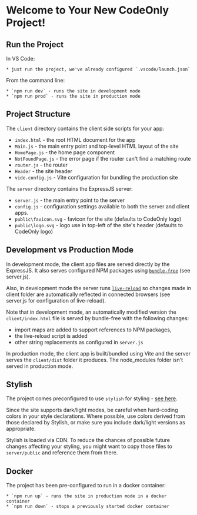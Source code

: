 # Welcome to Your New CodeOnly Project!

## Run the Project

In VS Code:

    * just run the project, we've already configured `.vscode/launch.json`

From the command line:

    * `npm run dev` - runs the site in development mode
    * `npm run prod` - runs the site in production mode



## Project Structure

The `client` directory contains the client side scripts for your app:

* `index.html` - the root HTML document for the app
* `Main.js` - the main entry point and top-level HTML layout of the site
* `HomePage.js` - the home page component
* `NotFoundPage.js` - the error page if the router can't find a matching route
* `router.js` - the router
* `Header` - the site header
* `vide.config.js` - Vite configuration for bundling the production site

The `server` directory contains the ExpressJS server:

* `server.js` - the main entry point to the server
* `config.js` - configuration settings available to both the server and client apps.
* `public\favicon.svg` - favicon for the site (defaults to CodeOnly logo)
* `public\logo.svg` - logo use in top-left of the site's header (defaults to CodeOnly logo)



## Development vs Production Mode

In development mode, the client app files are served directly by the ExpressJS.  It
also serves configured NPM packages using [`bundle-free`](https://github.com/codeonlyjs/bundle-free) 
(see server.js).

Also, in development mode the server runs [`live-reload`](https://www.npmjs.com/package/livereload) 
so changes made in client folder are automatically reflected in connected browsers (see server.js for 
configuration of live-reload).

Note that in development mode, an automatically modified version the `client/index.html` 
file is served by bundle-free with the following changes:

* import maps are added to support references to NPM packages,
* the live-reload script is added
* other string replacements as configured in `server.js`

In production mode, the client app is built/bundled using Vite and the server 
serves the `client/dist` folder it produces.  The node_modules folder isn't
served in production mode.



## Stylish

The project comes preconfigured to use `stylish` for styling - 
[see here](https://toptensoftware.github.io/stylish/).

Since the site supports dark/light modes, be careful when hard-coding colors
in your style declarations. Where possible, use colors derived from those 
declared by Stylish, or make sure you include dark/light versions as appropriate.

Stylish is loaded via CDN.  To reduce the chances of possible future changes
affecting your styling, you might want to copy those files to `server/public`
and reference them from there.



## Docker

The project has been pre-configured to run in a docker container:

    * `npm run up` - runs the site in production mode in a docker container
    * `npm run down` - stops a previously started docker container


